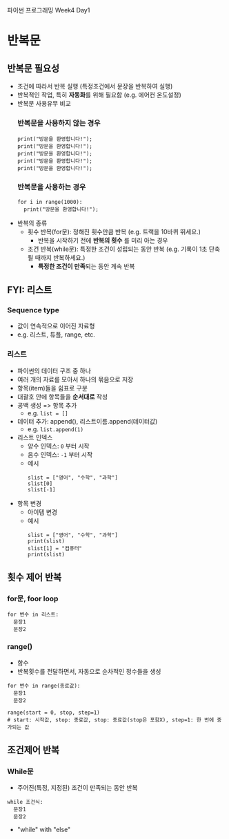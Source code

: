 파이썬 프로그래밍 Week4 Day1
# 반복문

## 반복문 필요성
- 조건에 따라서 반복 실행 (특정조건에서 문장을 반복하여 실행)
- 반복적인 작업, 특히 **자동화**를 위해 필요함 (e.g. 에어컨 온도설정)
- 반복문 사용유무 비교
  ### 반복문을 사용하지 않는 경우
  ```
  print("방문을 환영합니다!");
  print("방문을 환영합니다!");
  print("방문을 환영합니다!");
  print("방문을 환영합니다!");
  print("방문을 환영합니다!");
  ```
  ### 반복문을 사용하는 경우
  ```
  for i in range(1000):
    print("방문을 환영합니다!");
  ```
- 반복의 종류
  - 횟수 반복(for문): 정해진 횟수만큼 반복 (e.g. 트랙을 10바퀴 뛰세요.)
    - 반복을 시작하기 전에 **반복의 횟수** 를 미리 아는 경우
  - 조건 반복(while문): 특정한 조건이 성립되는 동안 반복 (e.g. 기록이 1초 단축될 때까지 반복하세요.)
    - **특정한 조건이 만족**되는 동안 계속 반복

## FYI: 리스트
### Sequence type
 - 값이 연속적으로 이어진 자료형
 - e.g. 리스트, 튜플, range, etc.
### 리스트
- 파이썬의 데이터 구조 중 하나
- 여러 개의 자료를 모아서 하나의 묶음으로 저장
- 항목(item)들을 쉼표로 구분
- 대괄호 안에 항목들을 **순서대로** 작성
- 공백 생성 => 항목 추가
  - e.g. `list = []`
- 데이터 추가: append(), 리스트이름.append(데이터값)
  - e.g. `list.append(1)`
- 리스트 인덱스
  - 양수 인덱스: `0` 부터  시작
  - 음수 인덱스: `-1` 부터 시작
  - 예시
    ```
    slist = ["영어", "수학", "과학"]
    slist[0]
    slist[-1]
    ```
- 항목 변경
  - 아이템 변경
  - 예시
    ```
    slist = ["영어", "수학", "과학"]
    print(slist)
    slist[1] = "컴퓨터"
    print(slist)
    ```
## 횟수 제어 반복
### for문, foor loop
```
for 변수 in 리스트:
  문장1
  문장2
```
### range()
- 함수
- 반복횟수를 전달하면서, 자동으로 순차적인 정수들을 생성
```
for 변수 in range(종료값):
  문장1
  문장2
```
```
range(start = 0, stop, step=1)
# start: 시작값, stop: 종료값, stop: 종료값(stop은 포함X), step=1: 한 번에 증가되는 값
```
## 조건제어 반복
### While문
- 주어진(특정, 지정된) 조건이 만족되는 동안 반복
```
while 조건식:
  문장1
  문장2
```
- "while" with "else"
